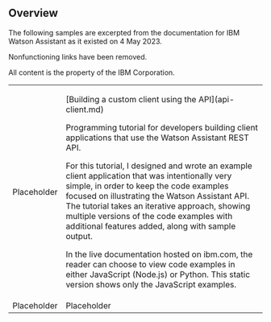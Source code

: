 ## Overview

The following samples are excerpted from the documentation for IBM Watson Assistant as it existed on 4 May 2023.

Nonfunctioning links have been removed.

All content is the property of the IBM Corporation.

<table>
  <tr>
    <td>Placeholder</td>
    <td>
      <p>[Building a custom client using the API](api-client.md)</p>
      <p>Programming tutorial for developers building client applications that use the Watson Assistant REST API.</p>
      <p>For this tutorial, I designed and wrote an example client application that was intentionally very simple, in order to keep the code examples focused on illustrating the Watson Assistant API. The tutorial takes an iterative approach, showing multiple versions of the code examples with additional features added, along with sample output.</p>
      <p>
      In the live documentation hosted on ibm.com, the reader can choose to view code examples in either JavaScript (Node.js) or Python. This static version shows only the JavaScript examples.
      </p>
    </td>
  </tr>
  <tr>
    <td>Placeholder</td>
    <td>Placeholder
  </tr>
</table>
